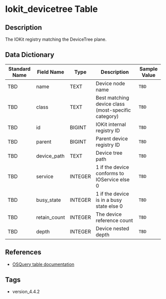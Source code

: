# Iokit_devicetree Table

## Description
The IOKit registry matching the DeviceTree plane.

## Data Dictionary
|Standard Name|Field Name|Type|Description|Sample Value|
|---|---|---|---|---|
|TBD|name|TEXT|Device node name|`TBD`|
|TBD|class|TEXT|Best matching device class (most-specific category)|`TBD`|
|TBD|id|BIGINT|IOKit internal registry ID|`TBD`|
|TBD|parent|BIGINT|Parent device registry ID|`TBD`|
|TBD|device_path|TEXT|Device tree path|`TBD`|
|TBD|service|INTEGER|1 if the device conforms to IOService else 0|`TBD`|
|TBD|busy_state|INTEGER|1 if the device is in a busy state else 0|`TBD`|
|TBD|retain_count|INTEGER|The device reference count|`TBD`|
|TBD|depth|INTEGER|Device nested depth|`TBD`|

## References
* [OSQuery table documentation](https://osquery.io/schema/current#iokit_devicetree)

## Tags
* version_4.4.2